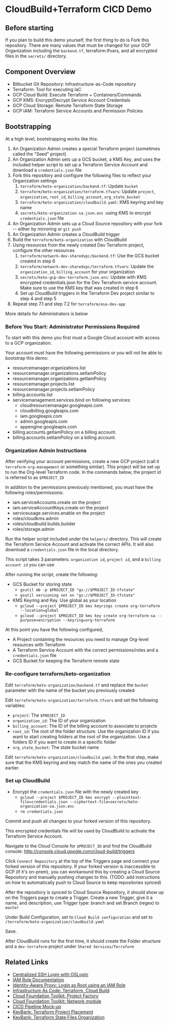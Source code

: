 # CloudBuild+Terraform CICD Demo

## Before starting

If you plan to build this demo yourself, the first thing to do is Fork this
repository. There are many values that must be changed for your GCP
Organization including the `backend.tf`, terraform.tfvars, and all encrypted
files in the `secrets/` directory.

## Component Overview

* Bitbucket Git Repository: Infrastructure-as-Code repository
* Terraform: Tool for executing IaC
* GCP Cloud Build: Execute Terraform + Containers/Commands
* GCP KMS: Encrypt/Decrypt Service Account Credentials
* GCP Cloud Storage: Remote Terraform State Storage
* GCP IAM: Terraform Service Accounts and Permission Policies

## Bootstrapping

At a high level, bootstrapping works like this:

1. An Organization Admin creates a special Terraform project (sometimes called the "Seed" project)
2. An Organization Admin sets up a GCS bucket, a KMS Key, and uses the included helper script to set up a Terraform Service Account and download a `credentials.json` file
3. Fork this repository and configure the following files to reflect your Organization settings
    1. `terraform/keto-organization/backend.tf`: Update `bucket`
    2. `terraform/keto-organization/terraform.tfvars`: Update `project`, `organization`, `root_id`, `billing_account`, `org_state_bucket`
    3. `terraform/keto-organization/cloudbuild.yaml`: KMS keyring and key name
    4. `secrets/keto-organization-sa.json.enc` :using KMS to encrypt `credentials.json` file
4. An Organization Admin sets up a Cloud Source repository with your fork -- either by mirroring or `git push`
5. An Organization Admin creates a CloudBuild trigger
6. Build the `terraform/keto-organization` with CloudBuild
7. Using resources from the newly created Dev Terraform project, configure the other resources
    1. `terraform/network-dev-sharedvpc/backend.tf`: Use the GCS bucket created in step 6
    2. `terraform/network-dev-sharedvpc/terraform.tfvars`: Update the `organization_id`, `billing_account` for your organization
    3. `secrets/keto-gcp-dev-terraform.json.enc`: Update with KMS encrypted credentials.json for the Dev Terraform service account. Make sure to use the KMS key that was created in step 6 
    4. Set up CloudBuild triggers in the Terraform Dev project similar to step 4 and step 5
8. Repeat step 7.1 and step 7.2 for `terraform/esa-dev-app`

More details for Administrators is below

### Before You Start: Administrator Permissions Required

To start with this demo you first must a Google Cloud account with access to a
GCP organization.

Your account must have the following permissions or you will not be able to
bootstrap this demo:

* resourcemanager.organizations.list
* resourcemanager.organizations.setIamPolicy
* resourcemanager.organizations.getIamPolicy
* resourcemanager.projects.list
* resourcemanager.projects.setIamPolicy
* billing.accounts.list
* servicemanagement.services.bind on following services:
	* cloudresourcemanager.googleapis.com
	* cloudbilling.googleapis.com
	* iam.googleapis.com
	* admin.googleapis.com
	* appengine.googleapis.com
* billing.accounts.getIamPolicy on a billing account.
* billing.accounts.setIamPolicy on a billing account.


### Organization Admin Instructions


After verifying your account permissions, create a new GCP project (call it
`terraform-org-management` or something similar). This project will be set up
to run the Org-level Terraform code. In the commands below, the project id is
referred to as `$PROJECT_ID`

In addition to the permissions previously mentioned, you must have the
following roles/permissions:

* iam.serviceAccounts.create on the project
* iam.serviceAccountKeys.create on the project
* serviceusage.services.enable on the project
* roles/cloudkms.admin
* roles/cloudbuild.builds.builder
* roles/storage.admin

Run the helper script included under the `helpers/` directory. This will create
the Terraform Service Account and activate the correct APIs. It will also
download a `credentials.json` file in the local directory.

This script takes 3 parameters: `organization id`, `project id`, and a `billing
account id` you can use


After running the script, create the following:

- GCS Bucket for storing state
	- `gsutil mb -p $PROJECT_ID "gs://$PROJECT_ID-tfstate"`
	- `gsutil versioning set on "gs://$PROJECT_ID-tfstate"`
- KMS Keyring and Key. Use global as your location
	- `gcloud --project $PROJECT_ID kms keyrings create org-terraform --location=global`
	- `gcloud --project $PROJECT_ID kms key create org-terraform-sa --purpose=encryption --keyring=org-terraform`

At this point you have the following configured,

- A Project containing the resources you need to manage Org-level resources with Terraform
- A Terraform Service Account with the correct permissions/roles and a `credentials.json` file
- GCS Bucket for keeping the Terraform remote state

### Re-configure terraform/keto-organization

Edit `terraform/keto-organization/backend.tf` and replace the
`bucket` parameter with the name of the bucket you previously
created

Edit `terraform/keto-organization/terraform.tfvars` and set the following variables:

- `project`: The `$PROJECT_ID`
- `organization_id`: The ID of your organization
- `billing_account`: The ID of the billing account to associate to projects
- `root_id`: The root of the folder structure. Use the
organization ID if you want to start creating folders at the root
of the organization. Use a folders ID if you want to create in a
specific folder
- `org_state_bucket`: The state bucket name

Edit `terraform/keto-organization/cloudbuild.yaml`. In the first step, make
sure that the KMS keyring and key match the name of the ones you created
earlier.

### Set up CloudBuild

- Encrypt the `credentials.json` file with the newly created key
	- `gcloud --project $PROJECT_ID kms encrypt --plainttext-file=credentials.json --ciphertext-file=secrets/keto-organization-sa.json.enc`
	- `rm credentials.json`

Commit and push all changes to your forked version of this repository.

This encrypted credentials file will be used by CloudBuild to activate the Terraform Service Account.

Navigate to the Cloud Console for `$PROJECT_ID` and find the CloudBuild console: <http://console.cloud.google.com/cloud-build/triggers>

Click `Connect Repository` at the top of the Triggers page and connect your
forked version of this repository. If your forked version is inaccessible to
GCP (if it's on-prem), you can workaround this by creating a Cloud Source
Repository and manually pushing changes to this. (TODO: add instructions on how
to automatically push to Cloud Source to keep repositories synced)

After the repository is synced to Cloud Source Repository, it should show up on
the Triggers page to create a Trigger. Create a new Trigger, give it a name,
and description, use Trigger type: branch and set Branch (regex) to `master`

Under Build Configuration, set to `Cloud Build configuration` and set to
`/terraform/keto-organization/cloudbuild.yaml`

Save.

After CloudBuild runs for the first time, it should create the Folder structure
and a `dev-terraform` project under `Shared Services/Terraform`



## Related Links

* [Centralized SSH Login with OSLogin](https://medium.com/infrastructure-adventures/centralized-ssh-login-to-google-compute-engine-instances-d00f8654f379)
* [IAM Role Documentation](https://cloud.google.com/iam/docs/understanding-roles)
* [Identity-Aware Proxy: Login as Root using an IAM Role ](https://cloud.google.com/compute/docs/instances/connecting-advanced#root)
* [Infrastructure As Code: Terraform, Cloud Build](https://cloud.google.com/solutions/managing-infrastructure-as-code)
* [Cloud Foundation Toolkit: Project Factory](https://github.com/terraform-google-modules/terraform-google-project-factory)
* [Cloud Foundation Toolkit: Network module](https://github.com/terraform-google-modules/terraform-google-network)
* [CICD Pipeline Mock-up](https://keybank.atlassian.net/wiki/spaces/CNPM/pages/379945638/CI+CD+Infrastructure+Pipeline)
* [KeyBank: Terraform Project Placement](https://keybank.atlassian.net/wiki/spaces/CNPM/pages/358416886/Terraform+project+placement+diagram)
* [KeyBank: Terraform State Files Organization](https://keybank.atlassian.net/wiki/spaces/CNPM/pages/358286212/Terraform+consolidated+state+file+folder+architecture+diagram)

